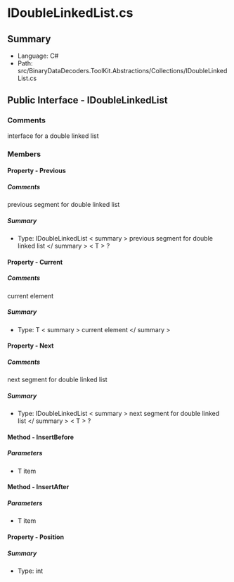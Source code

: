 ﻿# IDoubleLinkedList.cs

## Summary

* Language: C#
* Path: src/BinaryDataDecoders.ToolKit.Abstractions/Collections/IDoubleLinkedList.cs

## Public Interface - IDoubleLinkedList

### Comments

 <summary>
 interface for a double linked list
 </summary>
 <typeparamname="T"></typeparam>

### Members

#### Property - Previous

##### Comments

 <summary>
 previous segment for double linked list
 </summary>

##### Summary

 * Type: IDoubleLinkedList   < summary > 
  previous segment for double linked list 
   </ summary > 
  < T > ? 

#### Property - Current

##### Comments

 <summary>
 current element
 </summary>

##### Summary

 * Type: T   < summary > 
  current element 
   </ summary > 
  

#### Property - Next

##### Comments

 <summary>
 next segment for double linked list
 </summary>

##### Summary

 * Type: IDoubleLinkedList   < summary > 
  next segment for double linked list 
   </ summary > 
  < T > ? 

#### Method - InsertBefore

#####  Parameters

 - T item 

#### Method - InsertAfter

#####  Parameters

 - T item 

#### Property - Position

##### Summary

 * Type: int 

